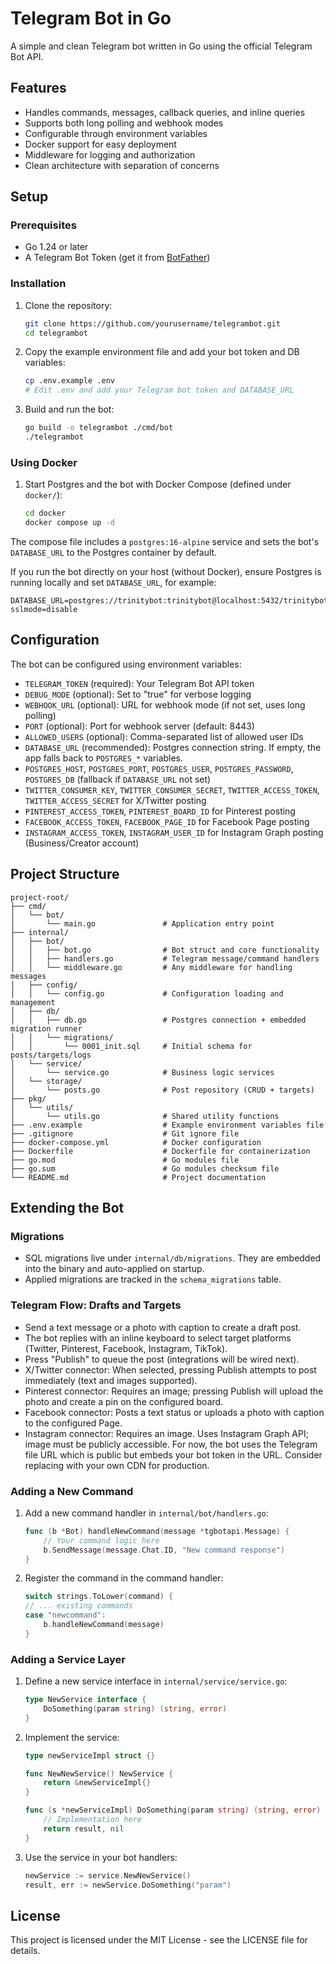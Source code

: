 # Telegram Bot in Go

A simple and clean Telegram bot written in Go using the official Telegram Bot API.

## Features

- Handles commands, messages, callback queries, and inline queries
- Supports both long polling and webhook modes
- Configurable through environment variables
- Docker support for easy deployment
- Middleware for logging and authorization
- Clean architecture with separation of concerns

## Setup

### Prerequisites

- Go 1.24 or later
- A Telegram Bot Token (get it from [BotFather](https://t.me/BotFather))

### Installation

1. Clone the repository:
   ```bash
   git clone https://github.com/yourusername/telegrambot.git
   cd telegrambot
   ```

2. Copy the example environment file and add your bot token and DB variables:
   ```bash
   cp .env.example .env
   # Edit .env and add your Telegram bot token and DATABASE_URL
   ```

3. Build and run the bot:
   ```bash
   go build -o telegrambot ./cmd/bot
   ./telegrambot
   ```

### Using Docker

1. Start Postgres and the bot with Docker Compose (defined under `docker/`):
   ```bash
   cd docker
   docker compose up -d
   ```

The compose file includes a `postgres:16-alpine` service and sets the bot's `DATABASE_URL` to the Postgres container by default.

If you run the bot directly on your host (without Docker), ensure Postgres is running locally and set `DATABASE_URL`, for example:
```
DATABASE_URL=postgres://trinitybot:trinitybot@localhost:5432/trinitybot?sslmode=disable
```

## Configuration

The bot can be configured using environment variables:

- `TELEGRAM_TOKEN` (required): Your Telegram Bot API token
- `DEBUG_MODE` (optional): Set to "true" for verbose logging
- `WEBHOOK_URL` (optional): URL for webhook mode (if not set, uses long polling)
- `PORT` (optional): Port for webhook server (default: 8443)
- `ALLOWED_USERS` (optional): Comma-separated list of allowed user IDs
- `DATABASE_URL` (recommended): Postgres connection string. If empty, the app falls back to `POSTGRES_*` variables.
- `POSTGRES_HOST`, `POSTGRES_PORT`, `POSTGRES_USER`, `POSTGRES_PASSWORD`, `POSTGRES_DB` (fallback if `DATABASE_URL` not set)
- `TWITTER_CONSUMER_KEY`, `TWITTER_CONSUMER_SECRET`, `TWITTER_ACCESS_TOKEN`, `TWITTER_ACCESS_SECRET` for X/Twitter posting
- `PINTEREST_ACCESS_TOKEN`, `PINTEREST_BOARD_ID` for Pinterest posting
 - `FACEBOOK_ACCESS_TOKEN`, `FACEBOOK_PAGE_ID` for Facebook Page posting
 - `INSTAGRAM_ACCESS_TOKEN`, `INSTAGRAM_USER_ID` for Instagram Graph posting (Business/Creator account)

## Project Structure

```
project-root/
├── cmd/
│   └── bot/
│       └── main.go               # Application entry point
├── internal/
│   ├── bot/
│   │   ├── bot.go                # Bot struct and core functionality
│   │   ├── handlers.go           # Telegram message/command handlers
│   │   └── middleware.go         # Any middleware for handling messages
│   ├── config/
│   │   └── config.go             # Configuration loading and management
│   ├── db/
│   │   ├── db.go                 # Postgres connection + embedded migration runner
│   │   └── migrations/
│   │       └── 0001_init.sql     # Initial schema for posts/targets/logs
│   └── service/
│       └── service.go            # Business logic services
│   └── storage/
│       └── posts.go              # Post repository (CRUD + targets)
├── pkg/
│   └── utils/
│       └── utils.go              # Shared utility functions
├── .env.example                  # Example environment variables file
├── .gitignore                    # Git ignore file
├── docker-compose.yml            # Docker configuration
├── Dockerfile                    # Dockerfile for containerization
├── go.mod                        # Go modules file
├── go.sum                        # Go modules checksum file
└── README.md                     # Project documentation
```

## Extending the Bot

### Migrations

- SQL migrations live under `internal/db/migrations`. They are embedded into the binary and auto-applied on startup.
- Applied migrations are tracked in the `schema_migrations` table.

### Telegram Flow: Drafts and Targets

- Send a text message or a photo with caption to create a draft post.
- The bot replies with an inline keyboard to select target platforms (Twitter, Pinterest, Facebook, Instagram, TikTok).
- Press "Publish" to queue the post (integrations will be wired next).
- X/Twitter connector: When selected, pressing Publish attempts to post immediately (text and images supported).
- Pinterest connector: Requires an image; pressing Publish will upload the photo and create a pin on the configured board.
 - Facebook connector: Posts a text status or uploads a photo with caption to the configured Page.
 - Instagram connector: Requires an image. Uses Instagram Graph API; image must be publicly accessible. For now, the bot uses the Telegram file URL which is public but embeds your bot token in the URL. Consider replacing with your own CDN for production.

### Adding a New Command

1. Add a new command handler in `internal/bot/handlers.go`:
   ```go
   func (b *Bot) handleNewCommand(message *tgbotapi.Message) {
       // Your command logic here
       b.SendMessage(message.Chat.ID, "New command response")
   }
   ```

2. Register the command in the command handler:
   ```go
   switch strings.ToLower(command) {
   // ... existing commands
   case "newcommand":
       b.handleNewCommand(message)
   }
   ```

### Adding a Service Layer

1. Define a new service interface in `internal/service/service.go`:
   ```go
   type NewService interface {
       DoSomething(param string) (string, error)
   }
   ```

2. Implement the service:
   ```go
   type newServiceImpl struct {}
   
   func NewNewService() NewService {
       return &newServiceImpl{}
   }
   
   func (s *newServiceImpl) DoSomething(param string) (string, error) {
       // Implementation here
       return result, nil
   }
   ```

3. Use the service in your bot handlers:
   ```go
   newService := service.NewNewService()
   result, err := newService.DoSomething("param")
   ```

## License

This project is licensed under the MIT License - see the LICENSE file for details.
